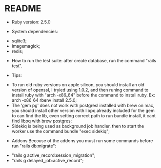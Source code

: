 # README

* Ruby version:
2.5.0

* System dependencies:
- sqlite3;
- imagemagick; 
- redis;

* How to run the test suite:
after create database, run the command "rails test".

* Tips:
- To run old ruby versions on apple silicon, you should install an old version of
openssl, I tryied using 1.0.2, and then runing command to install ruby with "arch -x86_64"
before the command to install ruby. Ex: arch -x86_64 rbenv install 2.5.0;
- The 'gem pg' does not work with postgresl installed with brew on mac, you should
install other version with libpq already included for the gem to can find the lib,
even setting correct path to run bundle install, it cant find libpq with brew postgres;
- Sidekiq is being used as background job handler, then to start the worker 
use the command bundle "exec sidekiq";


* Addons
Becouse of the addons you must run some commands before run "rails db:migrate":
- "rails g active_record:session_migration";
- "rails g delayed_job:active_record";


